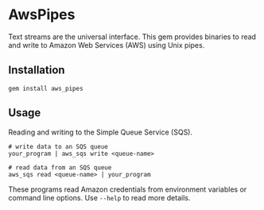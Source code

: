 # AwsPipes

Text streams are the universal interface. This gem provides binaries to
read and write to Amazon Web Services (AWS) using Unix pipes.

## Installation

    gem install aws_pipes


## Usage

Reading and writing to the Simple Queue Service (SQS).

    # write data to an SQS queue
    your_program | aws_sqs write <queue-name>
    
    # read data from an SQS queue
    aws_sqs read <queue-name> | your_program

These programs read Amazon credentials from environment variables
or command line options.  Use `--help` to read more details.
